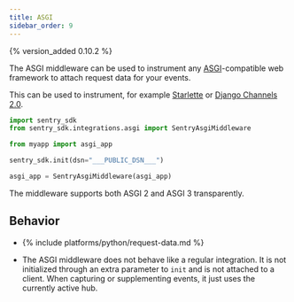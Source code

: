 ```yaml
---
title: ASGI
sidebar_order: 9
---
```


{% version_added 0.10.2 %}

<!-- WIZARD -->

The ASGI middleware can be used to instrument any [ASGI](https://asgi.readthedocs.io/en/latest/)-compatible web framework to attach request data for your events.

This can be used to instrument, for example [Starlette](https://www.starlette.io/middleware/) or [Django Channels 2.0](https://channels.readthedocs.io/en/latest/).

```python
import sentry_sdk
from sentry_sdk.integrations.asgi import SentryAsgiMiddleware

from myapp import asgi_app

sentry_sdk.init(dsn="___PUBLIC_DSN___")

asgi_app = SentryAsgiMiddleware(asgi_app)
```

The middleware supports both ASGI 2 and ASGI 3 transparently.

<!-- TODO-ADD-VERIFICATION-EXAMPLE -->
<!-- ENDWIZARD -->

## Behavior

* {% include platforms/python/request-data.md %}

* The ASGI middleware does not behave like a regular integration. It is not initialized through an extra parameter to `init` and is not attached to a client. When capturing or supplementing events, it just uses the currently active hub.
